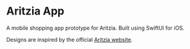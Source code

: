 # Aritzia App

A mobile shopping app prototype for Aritzia. Built using SwiftUI for iOS. 

Designs are inspired by the official [Aritzia website](https://www.aritzia.com/).
